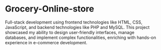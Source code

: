 # Grocery-Online-store
Full-stack development using frontend technologies like HTML, CSS, JavaScript, and backend technologies like PHP and MySQL. This project showcased my ability to design user-friendly interfaces, manage databases, and implement complex functionalities, enriching with hands-on experience in e-commerce development.

